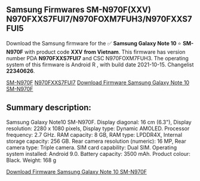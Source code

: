 <h2>Samsung Firmwares SM-N970F(XXV) N970FXXS7FUI7/N970FOXM7FUH3/N970FXXS7FUI5</h2>
Download the Samsung firmware for the ✅ <strong>Samsung Galaxy Note 10 </strong> ⭐ <strong>SM-N970F</strong> with product code <strong>XXV</strong> <strong> from Vietnam</strong>. This firmware has version number PDA <strong>N970FXXS7FUI7</strong> and CSC N970FOXM7FUH3. The operating system of this firmware is Android R , with build date 2021-10-15. Changelist <strong>22340626</strong>.


[SM-N970F](https://samfirm.shop/samsung/model/SM-N970F)
[N970FXXS7FUI7](https://samfirm.shop/samsung/pda/N970FXXS7FUI7)
[Download Firmware Samsung Galaxy Note 10 SM-N970F](https://samfirm.shop/samsung/firmware/465887)
<h2>Summary description:</h2>
<p>Samsung Galaxy Note10 SM-N970F. Display diagonal: 16 cm (6.3"), Display resolution: 2280 x 1080 pixels, Display type: Dynamic AMOLED. Processor frequency: 2.7 GHz. RAM capacity: 8 GB, RAM type: LPDDR4X, Internal storage capacity: 256 GB. Rear camera resolution (numeric): 16 MP, Rear camera type: Triple camera. SIM card capability: Dual SIM. Operating system installed: Android 9.0. Battery capacity: 3500 mAh. Product colour: Black. Weight: 168 g</p>


[Download Firmware Samsung Galaxy Note 10 SM-N970F](https://samfirm.shop/samsung/firmware/465887)
